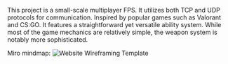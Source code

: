 This project is a small-scale multiplayer FPS. It utilizes both TCP and UDP protocols for communication. Inspired by popular games such as Valorant and CS:GO.
It features a straightforward yet versatile ability system. While most of the game mechanics are relatively simple, the weapon system is notably more sophisticated.

Miro mindmap:
![Website Wireframing Template](https://github.com/user-attachments/assets/80b651c1-6bc1-4a19-a639-0b74c19dc44d)
